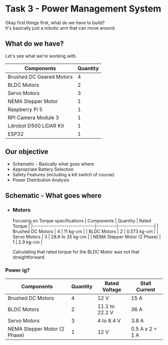 # Task 3 - Power Management System
Okay first things first, what do we have to build?\
It's basically just a robotic arm that can move around.

## What do we have?
Let's see what we're working with.

| Components               | Quantity |
| ------------------------ | -------- |
| Brushed DC Geared Motors | 4        |
| BLDC Motors              | 2        |
| Servo Motors             | 3        |
| NEMA Stepper Motor       | 1        |
| Raspberry Pi 5           | 1        |
| RPI Camera Module 3      | 1        |
| Ldrobot D500 LiDAR Kit   | 1        |
| ESP32                    | 1        |

## Our objective
- Schematic - Basically what goes where
- Appropriate Battery Selection
- Safety Features (including a kill switch of course)
- Power Distribution Analysis 

## Schematic - What goes where
- ### Motors
    Focusing on Torque specifications
    | Components                    | Quantity | Rated Torque     |
    |-------------------------------|----------|------------------|
    | Brushed DC Motors             | 4        | 11 kg-cm         |
    | BLDC Motors                   | 2        | 0.573 kg-cm      |
    | Servo Motors                  | 3        | 28.8 to 35 kg-cm |
    | NEMA Stepper Motor (2 Phase)  | 1        | 2.9 kg-cm        |

    Calculating that rated torque for the BLDC Motor was not that straightforward.

### Power ig?

| Components                   | Quantity | Rated Voltage  | Stall Current   |
| ---------------------------- | -------- | -------------- | --------------- |
| Brushed DC Motors            | 4        | 12 V           | 15 A            |
| BLDC Motors                  | 2        | 11.1 to 22.2 V | 36 A            |
| Servo Motors                 | 3        | 4 to 8.4 V     | 3.8 A           |
| NEMA Stepper Motor (2 Phase) | 1        | 12 V           | 0.5 A x 2 = 1 A |
